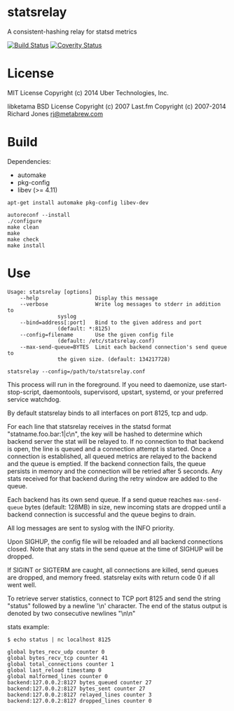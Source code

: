 # statsrelay
A consistent-hashing relay for statsd metrics

[![Build Status](https://travis-ci.org/uber/statsrelay.svg?branch=master)](https://travis-ci.org/uber/statsrelay)
[![Coverity Status](https://scan.coverity.com/projects/2789/badge.svg)](https://scan.coverity.com/projects/2789)

# License
MIT License
Copyright (c) 2014 Uber Technologies, Inc.

libketama
BSD License
Copyright (c) 2007 Last.fm
Copyright (c) 2007-2014 Richard Jones <rj@metabrew.com>

# Build

Dependencies:
- automake
- pkg-config
- libev (>= 4.11)

```
apt-get install automake pkg-config libev-dev

autoreconf --install
./configure
make clean
make
make check
make install
```

# Use

```
Usage: statsrelay [options]
    --help                  Display this message
    --verbose               Write log messages to stderr in addition to
			    syslog
    --bind=address[:port]   Bind to the given address and port
			    (default: *:8125)
    --config=filename       Use the given config file
			    (default: /etc/statsrelay.conf)
    --max-send-queue=BYTES  Limit each backend connection's send queue to
			    the given size. (default: 134217728)
```

```
statsrelay --config=/path/to/statsrelay.conf
```

This process will run in the foreground. If you need to daemonize, use
start-stop-script, daemontools, supervisord, upstart, systemd, or your
preferred service watchdog.

By default statsrelay binds to all interfaces on port 8125, tcp and udp.

For each line that statsrelay receives in the statsd format
"statname.foo.bar:1|c\n", the key will be hashed to determine which
backend server the stat will be relayed to. If no connection to that
backend is open, the line is queued and a connection attempt is
started. Once a connection is established, all queued metrics are
relayed to the backend and the queue is emptied. If the backend
connection fails, the queue persists in memory and the connection will
be retried after 5 seconds. Any stats received for that backend during
the retry window are added to the queue.

Each backend has its own send queue. If a send queue reaches
`max-send-queue` bytes (default: 128MB) in size, new incoming stats
are dropped until a backend connection is successful and the queue
begins to drain.

All log messages are sent to syslog with the INFO priority.

Upon SIGHUP, the config file will be reloaded and all backend
connections closed. Note that any stats in the send queue at the time
of SIGHUP will be dropped.

If SIGINT or SIGTERM are caught, all connections are killed, send
queues are dropped, and memory freed. statsrelay exits with return
code 0 if all went well.

To retrieve server statistics, connect to TCP port 8125 and send the
string "status" followed by a newline '\n' character. The end of the
status output is denoted by two consecutive newlines "\n\n"

stats example:
```
$ echo status | nc localhost 8125

global bytes_recv_udp counter 0
global bytes_recv_tcp counter 41
global total_connections counter 1
global last_reload timestamp 0
global malformed_lines counter 0
backend:127.0.0.2:8127 bytes_queued counter 27
backend:127.0.0.2:8127 bytes_sent counter 27
backend:127.0.0.2:8127 relayed_lines counter 3
backend:127.0.0.2:8127 dropped_lines counter 0

```
